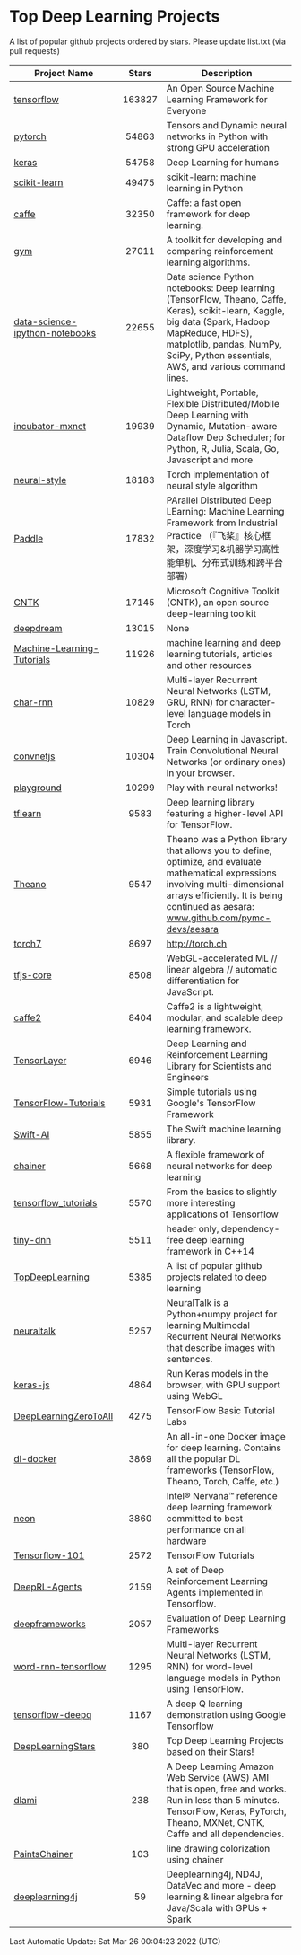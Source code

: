 # Top Deep Learning Projects
A list of popular github projects ordered by stars.
Please update list.txt (via pull requests)

|Project Name| Stars | Description |
| ---------- |:-----:| ----------- |
| [tensorflow](https://github.com/tensorflow/tensorflow) | 163827 | An Open Source Machine Learning Framework for Everyone |
| [pytorch](https://github.com/pytorch/pytorch) | 54863 | Tensors and Dynamic neural networks in Python with strong GPU acceleration |
| [keras](https://github.com/keras-team/keras) | 54758 | Deep Learning for humans |
| [scikit-learn](https://github.com/scikit-learn/scikit-learn) | 49475 | scikit-learn: machine learning in Python |
| [caffe](https://github.com/BVLC/caffe) | 32350 | Caffe: a fast open framework for deep learning. |
| [gym](https://github.com/openai/gym) | 27011 | A toolkit for developing and comparing reinforcement learning algorithms. |
| [data-science-ipython-notebooks](https://github.com/donnemartin/data-science-ipython-notebooks) | 22655 | Data science Python notebooks: Deep learning (TensorFlow, Theano, Caffe, Keras), scikit-learn, Kaggle, big data (Spark, Hadoop MapReduce, HDFS), matplotlib, pandas, NumPy, SciPy, Python essentials, AWS, and various command lines. |
| [incubator-mxnet](https://github.com/apache/incubator-mxnet) | 19939 | Lightweight, Portable, Flexible Distributed/Mobile Deep Learning with Dynamic, Mutation-aware Dataflow Dep Scheduler; for Python, R, Julia, Scala, Go, Javascript and more |
| [neural-style](https://github.com/jcjohnson/neural-style) | 18183 | Torch implementation of neural style algorithm |
| [Paddle](https://github.com/PaddlePaddle/Paddle) | 17832 | PArallel Distributed Deep LEarning: Machine Learning Framework from Industrial Practice （『飞桨』核心框架，深度学习&机器学习高性能单机、分布式训练和跨平台部署） |
| [CNTK](https://github.com/microsoft/CNTK) | 17145 | Microsoft Cognitive Toolkit (CNTK), an open source deep-learning toolkit |
| [deepdream](https://github.com/google/deepdream) | 13015 | None |
| [Machine-Learning-Tutorials](https://github.com/ujjwalkarn/Machine-Learning-Tutorials) | 11926 | machine learning and deep learning tutorials, articles and other resources  |
| [char-rnn](https://github.com/karpathy/char-rnn) | 10829 | Multi-layer Recurrent Neural Networks (LSTM, GRU, RNN) for character-level language models in Torch |
| [convnetjs](https://github.com/karpathy/convnetjs) | 10304 | Deep Learning in Javascript. Train Convolutional Neural Networks (or ordinary ones) in your browser. |
| [playground](https://github.com/tensorflow/playground) | 10299 | Play with neural networks! |
| [tflearn](https://github.com/tflearn/tflearn) | 9583 | Deep learning library featuring a higher-level API for TensorFlow. |
| [Theano](https://github.com/Theano/Theano) | 9547 | Theano was a Python library that allows you to define, optimize, and evaluate mathematical expressions involving multi-dimensional arrays efficiently. It is being continued as aesara: www.github.com/pymc-devs/aesara |
| [torch7](https://github.com/torch/torch7) | 8697 | http://torch.ch |
| [tfjs-core](https://github.com/tensorflow/tfjs-core) | 8508 | WebGL-accelerated ML // linear algebra // automatic differentiation for JavaScript. |
| [caffe2](https://github.com/facebookarchive/caffe2) | 8404 | Caffe2 is a lightweight, modular, and scalable deep learning framework. |
| [TensorLayer](https://github.com/tensorlayer/TensorLayer) | 6946 | Deep Learning and Reinforcement Learning Library for Scientists and Engineers  |
| [TensorFlow-Tutorials](https://github.com/nlintz/TensorFlow-Tutorials) | 5931 | Simple tutorials using Google's TensorFlow Framework |
| [Swift-AI](https://github.com/Swift-AI/Swift-AI) | 5855 | The Swift machine learning library. |
| [chainer](https://github.com/chainer/chainer) | 5668 | A flexible framework of neural networks for deep learning |
| [tensorflow_tutorials](https://github.com/pkmital/tensorflow_tutorials) | 5570 | From the basics to slightly more interesting applications of Tensorflow |
| [tiny-dnn](https://github.com/tiny-dnn/tiny-dnn) | 5511 | header only, dependency-free deep learning framework in C++14 |
| [TopDeepLearning](https://github.com/aymericdamien/TopDeepLearning) | 5385 | A list of popular github projects related to deep learning |
| [neuraltalk](https://github.com/karpathy/neuraltalk) | 5257 | NeuralTalk is a Python+numpy project for learning Multimodal Recurrent Neural Networks that describe images with sentences. |
| [keras-js](https://github.com/transcranial/keras-js) | 4864 | Run Keras models in the browser, with GPU support using WebGL |
| [DeepLearningZeroToAll](https://github.com/hunkim/DeepLearningZeroToAll) | 4275 | TensorFlow Basic Tutorial Labs |
| [dl-docker](https://github.com/floydhub/dl-docker) | 3869 | An all-in-one Docker image for deep learning. Contains all the popular DL frameworks (TensorFlow, Theano, Torch, Caffe, etc.) |
| [neon](https://github.com/NervanaSystems/neon) | 3860 | Intel® Nervana™ reference deep learning framework committed to best performance on all hardware |
| [Tensorflow-101](https://github.com/sjchoi86/Tensorflow-101) | 2572 | TensorFlow Tutorials |
| [DeepRL-Agents](https://github.com/awjuliani/DeepRL-Agents) | 2159 | A set of Deep Reinforcement Learning Agents implemented in Tensorflow. |
| [deepframeworks](https://github.com/zer0n/deepframeworks) | 2057 | Evaluation of Deep Learning Frameworks |
| [word-rnn-tensorflow](https://github.com/hunkim/word-rnn-tensorflow) | 1295 | Multi-layer Recurrent Neural Networks (LSTM, RNN) for word-level language models in Python using TensorFlow. |
| [tensorflow-deepq](https://github.com/siemanko/tensorflow-deepq) | 1167 | A deep Q learning demonstration using Google Tensorflow |
| [DeepLearningStars](https://github.com/hunkim/DeepLearningStars) | 380 | Top Deep Learning Projects based on their Stars! |
| [dlami](https://github.com/ritchieng/dlami) | 238 | A Deep Learning Amazon Web Service (AWS) AMI that is open, free and works. Run in less than 5 minutes. TensorFlow, Keras, PyTorch, Theano, MXNet, CNTK, Caffe and all dependencies. |
| [PaintsChainer](https://github.com/taizan/PaintsChainer) | 103 | line drawing colorization using chainer |
| [deeplearning4j](https://github.com/deeplearning4j/deeplearning4j) | 59 | Deeplearning4j, ND4J, DataVec and more - deep learning & linear algebra for Java/Scala with GPUs + Spark |

Last Automatic Update: Sat Mar 26 00:04:23 2022 (UTC)
